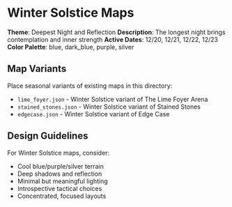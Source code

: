 # Winter Solstice Maps

**Theme**: Deepest Night and Reflection
**Description**: The longest night brings contemplation and inner strength
**Active Dates**: 12/20, 12/21, 12/22, 12/23
**Color Palette**: blue, dark_blue, purple, silver

## Map Variants

Place seasonal variants of existing maps in this directory:

- `lime_foyer.json` - Winter Solstice variant of The Lime Foyer Arena
- `stained_stones.json` - Winter Solstice variant of Stained Stones  
- `edgecase.json` - Winter Solstice variant of Edge Case

## Design Guidelines

For Winter Solstice maps, consider:

- Cool blue/purple/silver terrain
- Deep shadows and reflection
- Minimal but meaningful lighting
- Introspective tactical choices
- Concentrated, focused layouts

